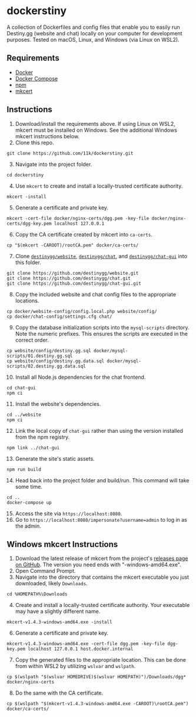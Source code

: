 # dockerstiny

A collection of Dockerfiles and config files that enable you to easily run Destiny.gg (website and chat) locally on your computer for development purposes. Tested on macOS, Linux, and Windows (via Linux on WSL2).

## Requirements
* [Docker](https://www.docker.com/)
* [Docker Compose](https://docs.docker.com/compose/)
* [npm](https://www.npmjs.com/)
* [mkcert](https://github.com/FiloSottile/mkcert)

## Instructions
1. Download/install the requirements above. If using Linux on WSL2, mkcert must be installed on Windows. See the additional Windows mkcert instructions below.
2. Clone this repo.
```
git clone https://github.com/11k/dockerstiny.git
```

3. Navigate into the project folder.
```
cd dockerstiny
```

4. Use `mkcert` to create and install a locally-trusted certificate authority.
```
mkcert -install
```

5. Generate a certificate and private key.
```
mkcert -cert-file docker/nginx-certs/dgg.pem -key-file docker/nginx-certs/dgg-key.pem localhost 127.0.0.1
```

6. Copy the CA certificate created by mkcert into `ca-certs`.
```
cp "$(mkcert -CAROOT)/rootCA.pem" docker/ca-certs/
```

7. Clone [`destinygg/website`](https://github.com/destinygg/website.git), [`destinygg/chat`](https://github.com/destinygg/chat.git), and [`destinygg/chat-gui`](https://github.com/destinygg/chat-gui.git) into this folder.
```
git clone https://github.com/destinygg/website.git
git clone https://github.com/destinygg/chat.git
git clone https://github.com/destinygg/chat-gui.git
```

8. Copy the included website and chat config files to the appropriate locations.
```
cp docker/website-config/config.local.php website/config/
cp docker/chat-config/settings.cfg chat/
```

9. Copy the database initialization scripts into the `mysql-scripts` directory. Note the numeric prefixes. This ensures the scripts are executed in the correct order.
```
cp website/config/destiny.gg.sql docker/mysql-scripts/01.destiny.gg.sql
cp website/config/destiny.gg.data.sql docker/mysql-scripts/02.destiny.gg.data.sql
```

10. Install all Node.js dependencies for the chat frontend.
```
cd chat-gui
npm ci
```

11. Install the website's dependencies.
```
cd ../website
npm ci
```

12. Link the local copy of `chat-gui` rather than using the version installed from the npm registry.
```
npm link ../chat-gui
```

13. Generate the site's static assets.
```
npm run build
```

14. Head back into the project folder and build/run. This command will take some time.
```
cd ..
docker-compose up
```

15. Access the site via `https://localhost:8080`.
16. Go to `https://localhost:8080/impersonate?username=admin` to log in as the admin.

## Windows mkcert Instructions
1. Download the latest release of mkcert from the project's [releases page on GitHub](https://github.com/FiloSottile/mkcert/releases). The version you need ends with "-windows-amd64.exe".
2. Open Command Prompt.
3. Navigate into the directory that contains the mkcert executable you just downloaded, likely `Downloads`.
```
cd %HOMEPATH%\Downloads
```

4. Create and install a locally-trusted certificate authority. Your executable may have a slightly different name.
```
mkcert-v1.4.3-windows-amd64.exe -install
```

6. Generate a certificate and private key.
```
mkcert-v1.4.3-windows-amd64.exe -cert-file dgg.pem -key-file dgg-key.pem localhost 127.0.0.1 host.docker.internal
```

7. Copy the generated files to the appropriate location. This can be done from within WSL2 by utilizing `wslvar` and `wslpath`.
```
cp $(wslpath "$(wslvar HOMEDRIVE)$(wslvar HOMEPATH)")/Downloads/dgg* docker/nginx-certs
```

8. Do the same with the CA certificate.
```
cp $(wslpath "$(mkcert-v1.4.3-windows-amd64.exe -CAROOT)\rootCA.pem") docker/ca-certs/
```
